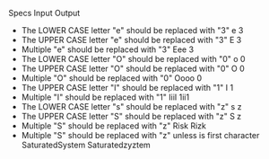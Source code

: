 Specs                                                                     Input                     Output

- The LOWER CASE letter "e" should be replaced with "3"                   e                         3
- The UPPER CASE letter "e" should be replaced with "3"                   E                         3
- Multiple "e" should be replaced with "3"                                Eee                       3
- The LOWER CASE letter "O" should be replaced with "0"                   o                         0
- The UPPER CASE letter "O" should be replaced with "0"                   O                         0
- Multiple "O" should be replaced with "0"                                Oooo                      0
- The UPPER CASE letter "I" should be replaced with "1"                   I                         1
- Multiple "I" should be replaced with "1"                                IiiI                      1ii1
- The LOWER CASE letter "s" should be replaced with "z"                   s                         z
- The UPPER CASE letter "S" should be replaced with "z"                   S                         z
- Multiple "S" should be replaced with "z"                                Risk                      Rizk
- Multiple "S" should be replaced with "z" unless is first character      SaturatedSystem           Saturatedzyztem
